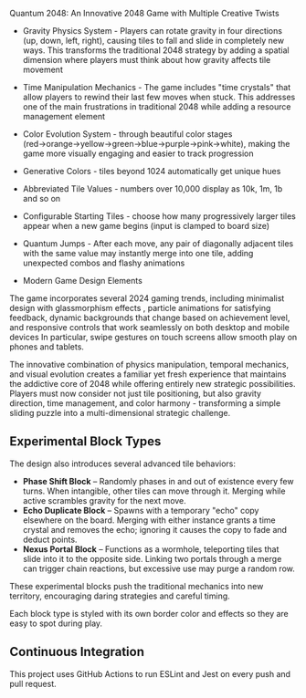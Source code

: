 Quantum 2048: An Innovative 2048 Game with Multiple Creative Twists


* Gravity Physics System - Players can rotate gravity in four directions (up, down, left, right), causing tiles to fall and slide in completely new ways. This transforms the traditional 2048 strategy by adding a spatial dimension where players must think about how gravity affects tile movement

* Time Manipulation Mechanics - The game includes "time crystals" that allow players to rewind their last few moves when stuck. This addresses one of the main frustrations in traditional 2048 while adding a resource management element

* Color Evolution System - through beautiful color stages (red→orange→yellow→green→blue→purple→pink→white), making the game more visually engaging and easier to track progression
* Generative Colors - tiles beyond 1024 automatically get unique hues
* Abbreviated Tile Values - numbers over 10,000 display as 10k, 1m, 1b and so on
* Configurable Starting Tiles - choose how many progressively larger tiles appear when a new game begins (input is clamped to board size)

* Quantum Jumps - After each move, any pair of diagonally adjacent tiles with the same value may instantly merge into one tile, adding unexpected combos and flashy animations

* Modern Game Design Elements

The game incorporates several 2024 gaming trends, including minimalist design with glassmorphism effects
, particle animations for satisfying feedback, dynamic backgrounds that change based on achievement level, and responsive controls that work seamlessly on both desktop and mobile devices
In particular, swipe gestures on touch screens allow smooth play on phones and tablets.

The innovative combination of physics manipulation, temporal mechanics, and visual evolution creates a familiar yet fresh experience that maintains the addictive core of 2048 while offering entirely new strategic possibilities. Players must now consider not just tile positioning, but also gravity direction, time management, and color harmony - transforming a simple sliding puzzle into a multi-dimensional strategic challenge.

## Experimental Block Types

The design also introduces several advanced tile behaviors:

* **Phase Shift Block** – Randomly phases in and out of existence every few turns. When intangible, other tiles can move through it. Merging while active scrambles gravity for the next move.
* **Echo Duplicate Block** – Spawns with a temporary "echo" copy elsewhere on the board. Merging with either instance grants a time crystal and removes the echo; ignoring it causes the copy to fade and deduct points.
* **Nexus Portal Block** – Functions as a wormhole, teleporting tiles that slide into it to the opposite side. Linking two portals through a merge can trigger chain reactions, but excessive use may purge a random row.

These experimental blocks push the traditional mechanics into new territory, encouraging daring strategies and careful timing.

Each block type is styled with its own border color and effects so they are easy to spot during play.


## Continuous Integration
This project uses GitHub Actions to run ESLint and Jest on every push and pull request.
